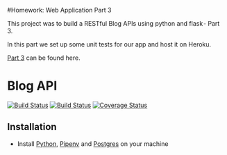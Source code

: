 #Homework: Web Application Part 3

This project was to build a RESTful Blog APIs using python and flask - Part 3.

In this part we set up some unit tests for our app and host it on Heroku.

[Part 3](https://www.codementor.io/@olawalealadeusi896/building-a-restful-blog-apis-using-python-and-flask-part-3-lx7rt8pfk) can be found here.

# Blog API
[![Build Status](https://travis-ci.org/olawalejarvis/blog_api_tutorial.svg?branch=part3)](https://travis-ci.org/olawalejarvis/blog_api_tutorial)
[![Build Status](https://travis-ci.org/olawalejarvis/blog_api_tutorial.svg?branch=part3)](https://travis-ci.org/olawalejarvis/blog_api_tutorial) [![Coverage Status](https://coveralls.io/repos/github/olawalejarvis/blog_api_tutorial/badge.svg?branch=part3)](https://coveralls.io/github/olawalejarvis/blog_api_tutorial?branch=part3)

## Installation
  - Install [Python](https://www.python.org/downloads/), [Pipenv](https://docs.pipenv.org/) and [Postgres](https://www.postgresql.org/) on your machine
